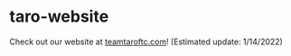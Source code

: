 # taro-website

Check out our website at [teamtaroftc.com](https://teamtaroftc.com)! (Estimated update: 1/14/2022)
